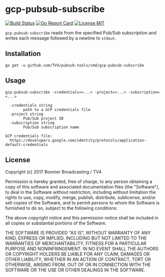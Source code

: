 # gcp-pubsub-subscribe

[![Build Status](https://travis-ci.org/TV4/gcp-pubsub-tools.svg?branch=master)](https://travis-ci.org/TV4/gcp-pubsub-tools)
[![Go Report Card](https://goreportcard.com/badge/github.com/TV4/gcp-pubsub-tools)](https://goreportcard.com/report/github.com/TV4/gcp-pubsub-tools)
[![License MIT](https://img.shields.io/badge/license-MIT-lightgrey.svg?style=flat)](https://github.com/TV4/gcp-pubsub-tools#license)

`gcp-pubsub-subscribe` reads from the specified Pub/Sub subscription and writes each
message followed by a newline to `stdout`.

## Installation
```
go get -u github.com/TV4/pubsub-tools/cmd/gcp-pubsub-subscribe
```

## Usage
```
gcp-pubsub-subscribe -credentials=<...> -project=<...> -subscription=<...>

  -credentials string
        path to a GCP credentials file
  -project string
        Pub/Sub project ID
  -subscription string
        Pub/Sub subscription name

GCP credentials file:
  https://developers.google.com/identity/protocols/application-default-credentials
```

## License
Copyright (c) 2017 Bonnier Broadcasting / TV4

Permission is hereby granted, free of charge, to any person obtaining a copy of
this software and associated documentation files (the "Software"), to deal in
the Software without restriction, including without limitation the rights to
use, copy, modify, merge, publish, distribute, sublicense, and/or sell copies of
the Software, and to permit persons to whom the Software is furnished to do so,
subject to the following conditions:

The above copyright notice and this permission notice shall be included in all
copies or substantial portions of the Software.

THE SOFTWARE IS PROVIDED "AS IS", WITHOUT WARRANTY OF ANY KIND, EXPRESS OR
IMPLIED, INCLUDING BUT NOT LIMITED TO THE WARRANTIES OF MERCHANTABILITY, FITNESS
FOR A PARTICULAR PURPOSE AND NONINFRINGEMENT. IN NO EVENT SHALL THE AUTHORS OR
COPYRIGHT HOLDERS BE LIABLE FOR ANY CLAIM, DAMAGES OR OTHER LIABILITY, WHETHER
IN AN ACTION OF CONTRACT, TORT OR OTHERWISE, ARISING FROM, OUT OF OR IN
CONNECTION WITH THE SOFTWARE OR THE USE OR OTHER DEALINGS IN THE SOFTWARE.
